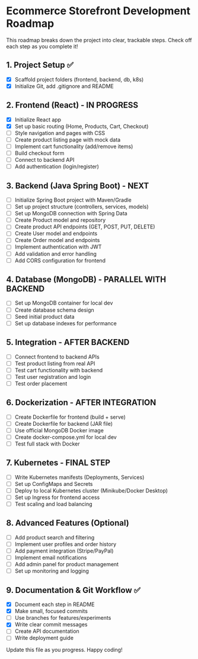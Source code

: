 # Ecommerce Storefront Development Roadmap

This roadmap breaks down the project into clear, trackable steps. Check off each step as you complete it!

## 1. Project Setup ✅
- [x] Scaffold project folders (frontend, backend, db, k8s)
- [x] Initialize Git, add .gitignore and README

## 2. Frontend (React) - IN PROGRESS
- [x] Initialize React app
- [x] Set up basic routing (Home, Products, Cart, Checkout)
- [ ] Style navigation and pages with CSS
- [ ] Create product listing page with mock data
- [ ] Implement cart functionality (add/remove items)
- [ ] Build checkout form
- [ ] Connect to backend API
- [ ] Add authentication (login/register)

## 3. Backend (Java Spring Boot) - NEXT
- [ ] Initialize Spring Boot project with Maven/Gradle
- [ ] Set up project structure (controllers, services, models)
- [ ] Set up MongoDB connection with Spring Data
- [ ] Create Product model and repository
- [ ] Create product API endpoints (GET, POST, PUT, DELETE)
- [ ] Create User model and endpoints
- [ ] Create Order model and endpoints
- [ ] Implement authentication with JWT
- [ ] Add validation and error handling
- [ ] Add CORS configuration for frontend

## 4. Database (MongoDB) - PARALLEL WITH BACKEND
- [ ] Set up MongoDB container for local dev
- [ ] Create database schema design
- [ ] Seed initial product data
- [ ] Set up database indexes for performance

## 5. Integration - AFTER BACKEND
- [ ] Connect frontend to backend APIs
- [ ] Test product listing from real API
- [ ] Test cart functionality with backend
- [ ] Test user registration and login
- [ ] Test order placement

## 6. Dockerization - AFTER INTEGRATION
- [ ] Create Dockerfile for frontend (build + serve)
- [ ] Create Dockerfile for backend (JAR file)
- [ ] Use official MongoDB Docker image
- [ ] Create docker-compose.yml for local dev
- [ ] Test full stack with Docker

## 7. Kubernetes - FINAL STEP
- [ ] Write Kubernetes manifests (Deployments, Services)
- [ ] Set up ConfigMaps and Secrets
- [ ] Deploy to local Kubernetes cluster (Minikube/Docker Desktop)
- [ ] Set up Ingress for frontend access
- [ ] Test scaling and load balancing

## 8. Advanced Features (Optional)
- [ ] Add product search and filtering
- [ ] Implement user profiles and order history
- [ ] Add payment integration (Stripe/PayPal)
- [ ] Implement email notifications
- [ ] Add admin panel for product management
- [ ] Set up monitoring and logging

## 9. Documentation & Git Workflow ✅
- [x] Document each step in README
- [x] Make small, focused commits
- [ ] Use branches for features/experiments
- [x] Write clear commit messages
- [ ] Create API documentation
- [ ] Write deployment guide

Update this file as you progress. Happy coding!
